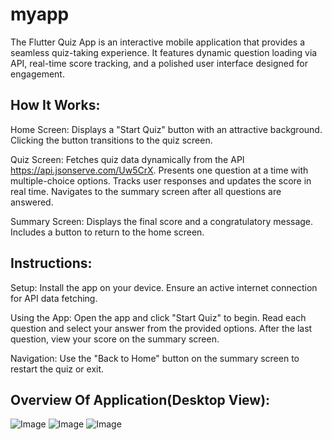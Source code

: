# myapp

The Flutter Quiz App is an interactive mobile application that provides a seamless quiz-taking experience. It features dynamic question loading via API, real-time score tracking, and a polished user interface designed for engagement.

## How It Works:
Home Screen:
Displays a "Start Quiz" button with an attractive background.
Clicking the button transitions to the quiz screen.

Quiz Screen:
Fetches quiz data dynamically from the API https://api.jsonserve.com/Uw5CrX.
Presents one question at a time with multiple-choice options.
Tracks user responses and updates the score in real time.
Navigates to the summary screen after all questions are answered.

Summary Screen:
Displays the final score and a congratulatory message.
Includes a button to return to the home screen.

## Instructions:
Setup:
Install the app on your device.
Ensure an active internet connection for API data fetching.

Using the App:
Open the app and click "Start Quiz" to begin.
Read each question and select your answer from the provided options.
After the last question, view your score on the summary screen.

Navigation:
Use the "Back to Home" button on the summary screen to restart the quiz or exit.

## Overview Of Application(Desktop View):
![Image](https://github.com/user-attachments/assets/ef3fe315-7379-479a-bcae-ebc755985aea)
![Image](https://github.com/user-attachments/assets/fe1870be-3684-426f-80fa-89b9c0fa2536)
![Image](https://github.com/user-attachments/assets/af911248-af93-45c2-af87-21ac4a6181a6)




